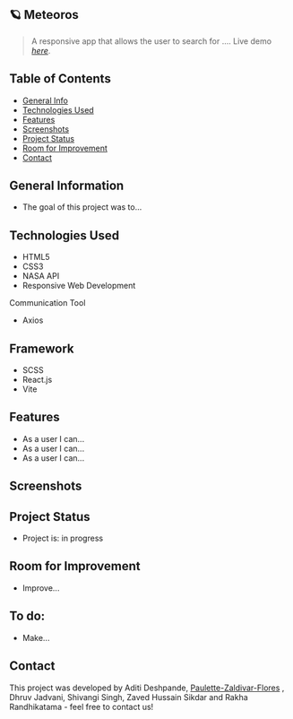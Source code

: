 ## 🪐 Meteoros
> A responsive app that allows the user to search for ....
> Live demo [_here_](#).

## Table of Contents
* [General Info](#general-information)
* [Technologies Used](#technologies-used)
* [Features](#features)
* [Screenshots](#screenshots)
* [Project Status](#project-status)
* [Room for Improvement](#room-for-improvement)
* [Contact](#contact)


## General Information
<ul><li>The goal of this project was to...</li></ul>


## Technologies Used
<ul>
  <li>HTML5</li>
  <li>CSS3</li>
  <li>NASA API</li>
  <li>Responsive Web Development</li> </ul>
  
  
  Communication Tool
<ul>
  <li>Axios</li></ul>
  
 ## Framework 
<ul><li>SCSS</li>
  <li>React.js</li>
  <li>Vite</li></ul>
  
## Features

<ul>
  <li>As a user I can...</li>
  <li>As a user I can...</li>
  <li>As a user I can...</li>
</ul>
 


## Screenshots







## Project Status
<ul>
<li>Project is: in progress</li></ul>


## Room for Improvement
<ul>
  <li>Improve...</li></ul>



## To do:
<ul>
  <li>Make...</li></ul>


## Contact
 This project was developed by Aditi Deshpande, [Paulette-Zaldivar-Flores](https://paulettethedev.com/) , Dhruv Jadvani, Shivangi Singh, Zaved Hussain Sikdar and Rakha Randhikatama - feel free to contact us!
